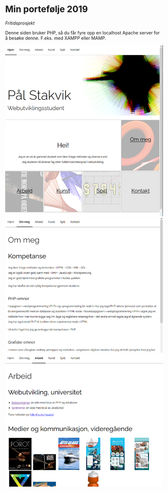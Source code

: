 # Min portefølje 2019
*Fritidsprosjekt*

Denne siden bruker PHP, så du får fyre opp en localhost Apache server for å besøke denne. F.eks. med XAMPP eller MAMP.

![portefølje](images/portfolio.png)
![portefølje om meg](images/portfolio-about.png)
![portefølje arbeid](images/portfolio-work.png)
